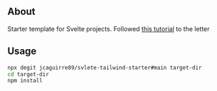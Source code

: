 ## About

Starter template for Svelte projects. Followed [this tutorial](https://codechips.me/svelte-postcss-and-typescript-with-svite/) to the letter

## Usage

```bash
npx degit jcaguirre89/svlete-tailwind-starter#main target-dir
cd target-dir
npm install
```
